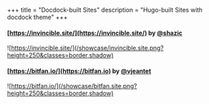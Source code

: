 +++
title = "Docdock-built Sites"
description = "Hugo-built Sites with docdock theme"
+++




#### [https://invincible.site/](https://invincible.site/)  by [@shazic](https://github.com/shazic)
![https://invincible.site/](/showcase/invincible.site.png?height=250&classes=border,shadow)


#### [https://bitfan.io/](https://bitfan.io)  by [@vjeantet](https://github.com/vjeantet)
![https://bitfan.io/](/showcase/bitfan.site.png?height=250&classes=border,shadow)

